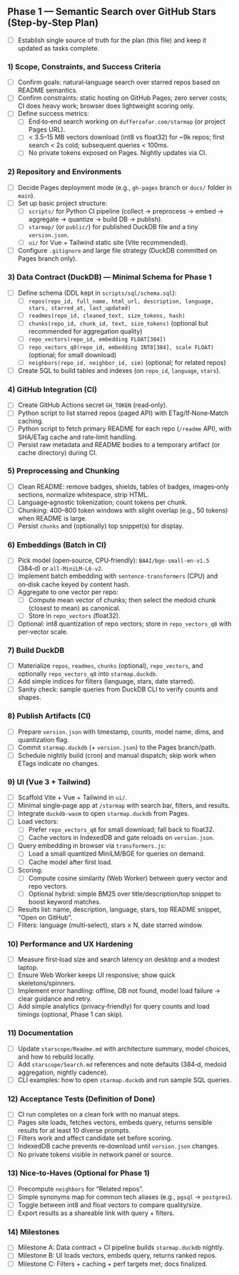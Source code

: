 ## Phase 1 — Semantic Search over GitHub Stars (Step‑by‑Step Plan)

- [ ] Establish single source of truth for the plan (this file) and keep it updated as tasks complete.

### 1) Scope, Constraints, and Success Criteria
- [ ] Confirm goals: natural‑language search over starred repos based on README semantics.
- [ ] Confirm constraints: static hosting on GitHub Pages; zero server costs; CI does heavy work; browser does lightweight scoring only.
- [ ] Define success metrics:
  - [ ] End‑to‑end search working on `dufferzafar.com/starmap` (or project Pages URL).
  - [ ] < 3.5–15 MB vectors download (int8 vs float32) for ~9k repos; first search < 2s cold; subsequent queries < 100ms.
  - [ ] No private tokens exposed on Pages. Nightly updates via CI.

### 2) Repository and Environments
- [ ] Decide Pages deployment mode (e.g., `gh-pages` branch or `docs/` folder in `main`).
- [ ] Set up basic project structure:
  - [ ] `scripts/` for Python CI pipeline (collect → preprocess → embed → aggregate → quantize → build DB → publish).
  - [ ] `starmap/` (or `public/`) for published DuckDB file and a tiny `version.json`.
  - [ ] `ui/` for Vue + Tailwind static site (Vite recommended).
- [ ] Configure `.gitignore` and large file strategy (DuckDB committed on Pages branch only).

### 3) Data Contract (DuckDB) — Minimal Schema for Phase 1
- [ ] Define schema (DDL kept in `scripts/sql/schema.sql`):
  - [ ] `repos(repo_id, full_name, html_url, description, language, stars, starred_at, last_updated)`
  - [ ] `readmes(repo_id, cleaned_text, size_tokens, hash)`
  - [ ] `chunks(repo_id, chunk_id, text, size_tokens)` (optional but recommended for aggregation quality)
  - [ ] `repo_vectors(repo_id, embedding FLOAT[384])`
  - [ ] `repo_vectors_q8(repo_id, embedding INT8[384], scale FLOAT)` (optional; for small download)
  - [ ] `neighbors(repo_id, neighbor_id, sim)` (optional; for related repos)
- [ ] Create SQL to build tables and indexes (on `repo_id`, `language`, `stars`).

### 4) GitHub Integration (CI)
- [ ] Create GitHub Actions secret `GH_TOKEN` (read‑only).
- [ ] Python script to list starred repos (paged API) with ETag/If‑None‑Match caching.
- [ ] Python script to fetch primary README for each repo (`/readme` API), with SHA/ETag cache and rate‑limit handling.
- [ ] Persist raw metadata and README bodies to a temporary artifact (or cache directory) during CI.

### 5) Preprocessing and Chunking
- [ ] Clean README: remove badges, shields, tables of badges, images‑only sections, normalize whitespace, strip HTML.
- [ ] Language‑agnostic tokenization; count tokens per chunk.
- [ ] Chunking: 400–800 token windows with slight overlap (e.g., 50 tokens) when README is large.
- [ ] Persist `chunks` and (optionally) top snippet(s) for display.

### 6) Embeddings (Batch in CI)
- [ ] Pick model (open‑source, CPU‑friendly): `BAAI/bge-small-en-v1.5` (384‑d) or `all-MiniLM-L6-v2`.
- [ ] Implement batch embedding with `sentence-transformers` (CPU) and on‑disk cache keyed by content hash.
- [ ] Aggregate to one vector per repo:
  - [ ] Compute mean vector of chunks; then select the medoid chunk (closest to mean) as canonical.
  - [ ] Store in `repo_vectors` (float32).
- [ ] Optional: int8 quantization of repo vectors; store in `repo_vectors_q8` with per‑vector scale.

### 7) Build DuckDB
- [ ] Materialize `repos`, `readmes`, `chunks` (optional), `repo_vectors`, and optionally `repo_vectors_q8` into `starmap.duckdb`.
- [ ] Add simple indices for filters (language, stars, date starred).
- [ ] Sanity check: sample queries from DuckDB CLI to verify counts and shapes.

### 8) Publish Artifacts (CI)
- [ ] Prepare `version.json` with timestamp, counts, model name, dims, and quantization flag.
- [ ] Commit `starmap.duckdb` (+ `version.json`) to the Pages branch/path.
- [ ] Schedule nightly build (cron) and manual dispatch; skip work when ETags indicate no changes.

### 9) UI (Vue 3 + Tailwind)
- [ ] Scaffold Vite + Vue + Tailwind in `ui/`.
- [ ] Minimal single‑page app at `/starmap` with search bar, filters, and results.
- [ ] Integrate `duckdb-wasm` to open `starmap.duckdb` from Pages.
- [ ] Load vectors:
  - [ ] Prefer `repo_vectors_q8` for small download; fall back to float32.
  - [ ] Cache vectors in IndexedDB and gate reloads on `version.json`.
- [ ] Query embedding in browser via `transformers.js`:
  - [ ] Load a small quantized MiniLM/BGE for queries on demand.
  - [ ] Cache model after first load.
- [ ] Scoring:
  - [ ] Compute cosine similarity (Web Worker) between query vector and repo vectors.
  - [ ] Optional hybrid: simple BM25 over title/description/top snippet to boost keyword matches.
- [ ] Results list: name, description, language, stars, top README snippet, "Open on GitHub".
- [ ] Filters: language (multi‑select), stars ≥ N, date starred window.

### 10) Performance and UX Hardening
- [ ] Measure first‑load size and search latency on desktop and a modest laptop.
- [ ] Ensure Web Worker keeps UI responsive; show quick skeletons/spinners.
- [ ] Implement error handling: offline, DB not found, model load failure → clear guidance and retry.
- [ ] Add simple analytics (privacy‑friendly) for query counts and load timings (optional, Phase 1 can skip).

### 11) Documentation
- [ ] Update `starscope/Readme.md` with architecture summary, model choices, and how to rebuild locally.
- [ ] Add `starscope/Search.md` references and note defaults (384‑d, medoid aggregation, nightly cadence).
- [ ] CLI examples: how to open `starmap.duckdb` and run sample SQL queries.

### 12) Acceptance Tests (Definition of Done)
- [ ] CI run completes on a clean fork with no manual steps.
- [ ] Pages site loads, fetches vectors, embeds query, returns sensible results for at least 10 diverse prompts.
- [ ] Filters work and affect candidate set before scoring.
- [ ] IndexedDB cache prevents re‑download until `version.json` changes.
- [ ] No private tokens visible in network panel or source.

### 13) Nice‑to‑Haves (Optional for Phase 1)
- [ ] Precompute `neighbors` for “Related repos”.
- [ ] Simple synonyms map for common tech aliases (e.g., `pgsql` → `postgres`).
- [ ] Toggle between int8 and float vectors to compare quality/size.
- [ ] Export results as a shareable link with query + filters.

### 14) Milestones
- [ ] Milestone A: Data contract + CI pipeline builds `starmap.duckdb` nightly.
- [ ] Milestone B: UI loads vectors, embeds query, returns ranked repos.
- [ ] Milestone C: Filters + caching + perf targets met; docs finalized. 